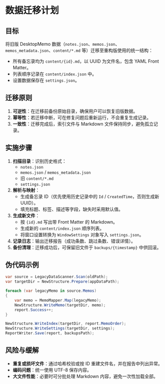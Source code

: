 # 数据迁移计划

## 目标

将旧版 DesktopMemo 数据（`notes.json`、`memos.json`、`memos_metadata.json`、`content/*.md` 等）迁移至重构版使用的统一结构：

- 所有备忘录均为 `content/{id}.md`，以 UUID 为文件名，包含 YAML Front Matter。
- 列表顺序记录在 `content/index.json` 中。
- 设置数据保存在 `settings.json`。

## 迁移原则

1. **可逆性**：在迁移前备份原始目录，确保用户可以恢复旧版数据。
2. **幂等性**：若迁移中断，可在修复问题后重新运行，不会重复生成记录。
3. **一致性**：迁移完成后，索引文件与 Markdown 文件保持同步，避免孤立记录。

## 实施步骤

1. **扫描目录**：识别历史格式：
   - `notes.json`
   - `memos.json` / `memos_metadata.json`
   - 旧 `content/*.md`
   - `settings.json`
2. **解析与映射**：
   - 生成备忘录 ID（优先使用历史记录中的 `Id` / `CreatedTime`，否则生成新 UUID）。
   - 填充标题、标签、描述等字段，缺失时采用默认值。
3. **生成新文件**：
   - 按 `{id}.md` 写出带 Front Matter 的 Markdown。
   - 生成新的 `content/index.json` 顺序列表。
   - 将窗口设置转换为 `WindowSettings` 对象写入 `settings.json`。
4. **记录日志**：输出迁移报告（成功条数、跳过条数、错误详情）。
5. **备份清理**：迁移成功后，可保留旧文件于 `backups/{timestamp}` 中供回滚。

## 伪代码示例

```csharp
var source = LegacyDataScanner.Scan(oldPath);
var targetDir = NewStructure.Prepare(appDataPath);

foreach (var legacyMemo in source.Memos)
{
    var memo = MemoMapper.Map(legacyMemo);
    NewStructure.WriteMemo(targetDir, memo);
    report.Success++;
}

NewStructure.WriteIndex(targetDir, report.MemoOrder);
NewStructure.WriteSettings(targetDir, settings);
ReportWriter.Save(report, backupsPath);
```

## 风险与缓解

- **重复或损坏文件**：通过哈希校验或按 ID 重建文件名，并在报告中列出异常。
- **编码问题**：统一使用 UTF-8 保存内容。
- **大文件性能**：必要时可分批处理 Markdown 内容，避免一次性加载全部。

